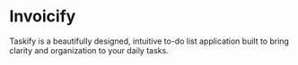 # Invoicify
Taskify is a beautifully designed, intuitive to-do list application built to bring clarity and organization to your daily tasks.
